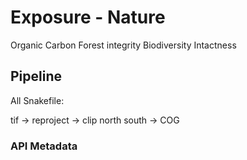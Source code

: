 # Exposure - Nature

Organic Carbon
Forest integrity
Biodiversity Intactness

## Pipeline

All Snakefile:

tif -> reproject -> clip north south -> COG

### API Metadata

```json

```
